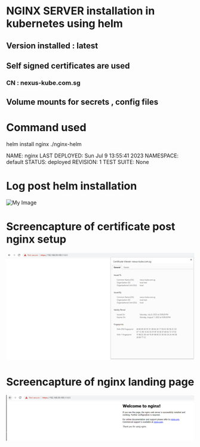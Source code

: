 # NGINX SERVER installation in kubernetes using helm
## Version installed : latest
## Self signed certificates are used
### CN : nexus-kube.com.sg
## Volume mounts for secrets , config files 

# Command used 
helm install nginx ./nginx-helm

NAME: nginx
LAST DEPLOYED: Sun Jul  9 13:55:41 2023
NAMESPACE: default
STATUS: deployed
REVISION: 1
TEST SUITE: None

# Log post helm installation
![My Image](images/kubectl-log)

# Screencapture of certificate post nginx setup
![My Image](images/nexus-cert.PNG)

# Screencapture of nginx landing page
![My Image](images/nginx-browser-screen.PNG)
